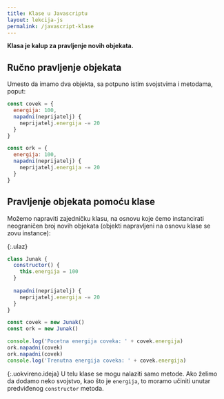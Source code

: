 ```yaml
---
title: Klase u Javascriptu
layout: lekcija-js
permalink: /javascript-klase
---
```


**Klasa je kalup za pravljenje novih objekata.**

## Ručno pravljenje objekata

Umesto da imamo dva objekta, sa potpuno istim svojstvima i metodama, poput:

```js
const covek = {
  energija: 100,
  napadni(neprijatelj) {
    neprijatelj.energija -= 20
  }
}

const ork = {
  energija: 100,
  napadni(neprijatelj) {
    neprijatelj.energija -= 20
  }
}
```

## Pravljenje objekata pomoću klase

Možemo napraviti zajedničku klasu, na osnovu koje ćemo instancirati neograničen broj novih objekata (objekti napravljeni na osnovu klase se zovu instance):

{:.ulaz}
```js
class Junak {
  constructor() {
    this.energija = 100
  }
  
  napadni(neprijatelj) {
    neprijatelj.energija -= 20
  }
}

const covek = new Junak()
const ork = new Junak()

console.log('Pocetna energija coveka: ' + covek.energija)
ork.napadni(covek)
ork.napadni(covek)
console.log('Trenutna energija coveka: ' + covek.energija)
```

{:.uokvireno.ideja}
U telu klase se mogu nalaziti samo metode. Ako želimo da dodamo neko svojstvo, kao što je `energija`, to moramo učiniti unutar predviđenog `constructor` metoda.
